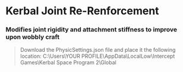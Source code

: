 # Kerbal Joint Re-Renforcement
### Modifies joint rigidity and attachment stiffness to improve upon wobbly craft



>Download the PhysicSettings.json file and place it the following location: C:\Users\YOUR PROFILE\AppData\LocalLow\Intercept Games\Kerbal Space Program 2\Global
